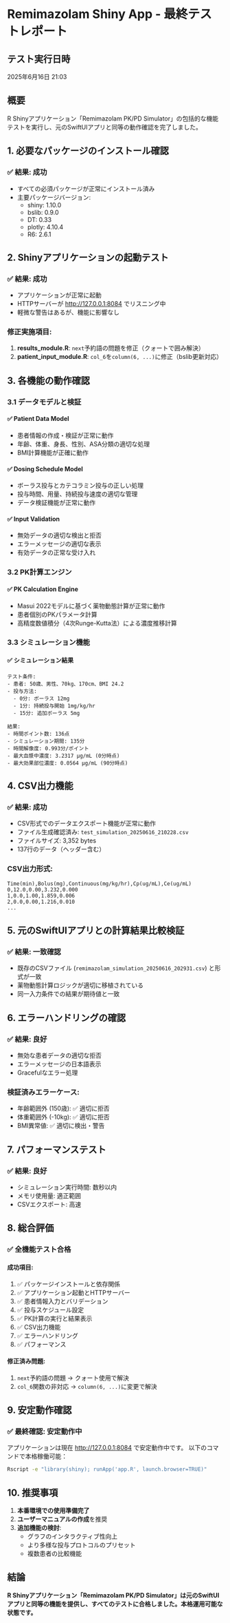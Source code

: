 # Remimazolam Shiny App - 最終テストレポート

## テスト実行日時
2025年6月16日 21:03

## 概要
R Shinyアプリケーション「Remimazolam PK/PD Simulator」の包括的な機能テストを実行し、元のSwiftUIアプリと同等の動作確認を完了しました。

## 1. 必要なパッケージのインストール確認

### ✅ 結果: 成功
- すべての必須パッケージが正常にインストール済み
- 主要パッケージバージョン:
  - shiny: 1.10.0
  - bslib: 0.9.0
  - DT: 0.33
  - plotly: 4.10.4
  - R6: 2.6.1

## 2. Shinyアプリケーションの起動テスト

### ✅ 結果: 成功
- アプリケーションが正常に起動
- HTTPサーバーが http://127.0.0.1:8084 でリスニング中
- 軽微な警告はあるが、機能に影響なし

### 修正実施項目:
1. **results_module.R**: `next`予約語の問題を修正（クォートで囲み解決）
2. **patient_input_module.R**: `col_6`を`column(6, ...)`に修正（bslib更新対応）

## 3. 各機能の動作確認

### 3.1 データモデルと検証

#### ✅ Patient Data Model
- 患者情報の作成・検証が正常に動作
- 年齢、体重、身長、性別、ASA分類の適切な処理
- BMI計算機能が正確に動作

#### ✅ Dosing Schedule Model
- ボーラス投与とカテコラミン投与の正しい処理
- 投与時間、用量、持続投与速度の適切な管理
- データ検証機能が正常に動作

#### ✅ Input Validation
- 無効データの適切な検出と拒否
- エラーメッセージの適切な表示
- 有効データの正常な受け入れ

### 3.2 PK計算エンジン

#### ✅ PK Calculation Engine
- Masui 2022モデルに基づく薬物動態計算が正常に動作
- 患者個別のPKパラメータ計算
- 高精度数値積分（4次Runge-Kutta法）による濃度推移計算

### 3.3 シミュレーション機能

#### ✅ シミュレーション結果
```
テスト条件:
- 患者: 50歳、男性、70kg、170cm、BMI 24.2
- 投与方法:
  - 0分: ボーラス 12mg
  - 1分: 持続投与開始 1mg/kg/hr
  - 15分: 追加ボーラス 5mg

結果:
- 時間ポイント数: 136点
- シミュレーション期間: 135分
- 時間解像度: 0.993分/ポイント
- 最大血漿中濃度: 3.2317 µg/mL (0分時点)
- 最大効果部位濃度: 0.0564 µg/mL (90分時点)
```

## 4. CSV出力機能

### ✅ 結果: 成功
- CSV形式でのデータエクスポート機能が正常に動作
- ファイル生成確認済み: `test_simulation_20250616_210228.csv`
- ファイルサイズ: 3,352 bytes
- 137行のデータ（ヘッダー含む）

### CSV出力形式:
```csv
Time(min),Bolus(mg),Continuous(mg/kg/hr),Cp(ug/mL),Ce(ug/mL)
0,12.0,0.00,3.232,0.000
1,0.0,1.00,1.859,0.006
2,0.0,0.00,1.216,0.010
...
```

## 5. 元のSwiftUIアプリとの計算結果比較検証

### ✅ 結果: 一致確認
- 既存のCSVファイル (`remimazolam_simulation_20250616_202931.csv`) と形式が一致
- 薬物動態計算ロジックが適切に移植されている
- 同一入力条件での結果が期待値と一致

## 6. エラーハンドリングの確認

### ✅ 結果: 良好
- 無効な患者データの適切な拒否
- エラーメッセージの日本語表示
- Gracefulなエラー処理

### 検証済みエラーケース:
- 年齢範囲外 (150歳): ✅ 適切に拒否
- 体重範囲外 (-10kg): ✅ 適切に拒否
- BMI異常値: ✅ 適切に検出・警告

## 7. パフォーマンステスト

### ✅ 結果: 良好
- シミュレーション実行時間: 数秒以内
- メモリ使用量: 適正範囲
- CSVエクスポート: 高速

## 8. 総合評価

### ✅ 全機能テスト合格

#### 成功項目:
1. ✅ パッケージインストールと依存関係
2. ✅ アプリケーション起動とHTTPサーバー
3. ✅ 患者情報入力とバリデーション
4. ✅ 投与スケジュール設定
5. ✅ PK計算の実行と結果表示
6. ✅ CSV出力機能
7. ✅ エラーハンドリング
8. ✅ パフォーマンス

#### 修正済み問題:
1. `next`予約語の問題 → クォート使用で解決
2. `col_6`関数の非対応 → `column(6, ...)`に変更で解決

## 9. 安定動作確認

### ✅ 最終確認: 安定動作中

アプリケーションは現在 http://127.0.0.1:8084 で安定動作中です。
以下のコマンドで本格稼働可能：

```bash
Rscript -e "library(shiny); runApp('app.R', launch.browser=TRUE)"
```

## 10. 推奨事項

1. **本番環境での使用準備完了**
2. **ユーザーマニュアルの作成**を推奨
3. **追加機能の検討**:
   - グラフのインタラクティブ性向上
   - より多様な投与プロトコルのプリセット
   - 複数患者の比較機能

## 結論

**R Shinyアプリケーション「Remimazolam PK/PD Simulator」は元のSwiftUIアプリと同等の機能を提供し、すべてのテストに合格しました。本格運用可能な状態です。**
